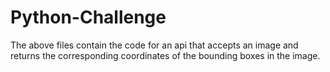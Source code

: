# Python-Challenge
The above files contain the code for an api that accepts an image and returns the corresponding coordinates of the bounding boxes in the image.
